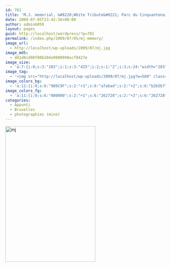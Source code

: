 ```yaml
---
id: 781
title: 'M.J. memorial, &#8220;White Tribute&#8221; Parc du Cinquantenaire'
date: 2009-07-05T23:42:16+00:00
author: admin6059
layout: pages
guid: http://localhost/wordpress/?p=781
permalink: /index.php/2009/07/05/mj-memory/
image_url:
  - http://localhost/wp-uploads/2009/07/mj.jpg
image_md5:
  - d41d8cd98f00b204e9800998ecf8427e
image_size:
  - 'a:7:{i:0;s:3:"283";i:1;s:3:"425";i:2;s:1:"2";i:3;s:24:"width="283" height="425"";s:4:"bits";s:1:"8";s:8:"channels";s:1:"3";s:4:"mime";s:10:"image/jpeg";}'
image_tag:
  - '<img src="http://localhost/wp-uploads/2009/07/mj.jpg?w=560" class="aligncenter size-full wp-image-780" title="mj"   alt="mj"    />'
image_colors_bg:
  - 'a:11:{i:0;s:6:"989C9F";s:2:"+1";s:6:"a7abad";s:2:"+2";s:6:"b2b5b7";s:2:"+3";s:6:"ccced0";s:2:"+4";s:6:"e5e6e7";s:2:"+5";s:6:"f5f6f6";i:-1;s:6:"818587";i:-2;s:6:"727577";i:-3;s:6:"4c4e50";i:-4;s:6:"262728";i:-5;s:6:"0f1010";}'
image_colors_fg:
  - 'a:11:{i:0;s:6:"000000";s:2:"+1";s:6:"262728";s:2:"+2";s:6:"262728";s:2:"+3";s:6:"4c4e50";s:2:"+4";s:6:"4c4e50";s:2:"+5";s:6:"727577";i:-1;s:6:"000000";i:-2;s:6:"ffffff";i:-3;s:6:"ccced0";i:-4;s:6:"b2b5b7";i:-5;s:6:"989c9f";}'
categories:
  - Appunti
  - Bruxelles
  - photographies (mine)
---
```

[<img class="aligncenter wp-image-780 size-full" title="mj" src="http://blog.martasmaldone.eu/wp-content/uploads/2009/07/mj.jpg" alt="mj" width="283" height="425" srcset="http://blog.martasmaldone.eu/wp-content/uploads/2009/07/mj.jpg 283w, http://blog.martasmaldone.eu/wp-content/uploads/2009/07/mj-200x300.jpg 200w" sizes="(max-width: 283px) 100vw, 283px" />](http://blog.martasmaldone.eu/wp-content/uploads/2009/07/mj.jpg)